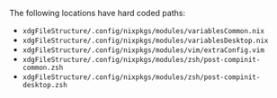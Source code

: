 The following locations have hard coded paths:

* `xdgFileStructure/.config/nixpkgs/modules/variablesCommon.nix`
* `xdgFileStructure/.config/nixpkgs/modules/variablesDesktop.nix`
* `xdgFileStructure/.config/nixpkgs/modules/vim/extraConfig.vim`
* `xdgFileStructure/.config/nixpkgs/modules/zsh/post-compinit-common.zsh`
* `xdgFileStructure/.config/nixpkgs/modules/zsh/post-compinit-desktop.zsh`

